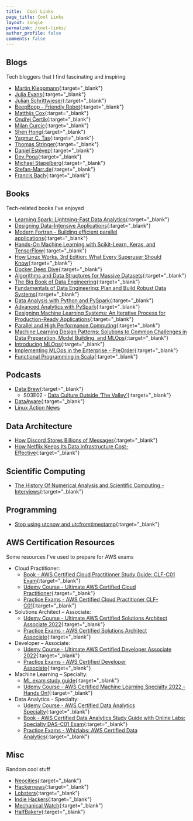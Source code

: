 ```yaml
---
title:  Cool Links
page_title: Cool Links
layout: single
permalink: /cool-links/
author_profile: false
comments: false
---
```


## Blogs

Tech bloggers that I find fascinating and inspiring

- [Martin Kleppmann](https://martin.kleppmann.com/){:target="_blank"}
- [Julia Evans](https://jvns.ca/){:target="_blank"}
- [Julian Schrittwieser](https://www.furidamu.org/){:target="_blank"}
- [BeepBoop - Friendly Robot](https://beepb00p.xyz/){:target="_blank"}
- [Matthijs Cox](https://scientificcoder.com/){:target="_blank"}
- [Ondřej Čertík](https://ondrejcertik.com/){:target="_blank"}
- [Milan Curcic](https://milancurcic.com/){:target="_blank"}
- [Shen Hong](https://shen.hong.io/){:target="_blank"}
- [Yagmur C. Tas](https://yagmurcetintas.com/){:target="_blank"}
- [Thomas Stringer](https://trstringer.com/){:target="_blank"}
- [Daniel Estévez](https://destevez.net/){:target="_blank"}
- [Dev.Poga](https://devpoga.org/){:target="_blank"}
- [Michael Stapelberg](https://michael.stapelberg.ch/){:target="_blank"}
- [Stefan-Marr.de](https://stefan-marr.de/){:target="_blank"}
- [Francis Bach](https://francisbach.com/){:target="_blank"}

## Books

Tech-related books I've enjoyed

- [Learning Spark: Lightning-Fast Data Analytics](https://www.amazon.com/Learning-Spark-Jules-Damji/dp/1492050040){:target="_blank"}
- [Designing Data-Intensive Applications](https://www.amazon.com/Designing-Data-Intensive-Applications-Reliable-Maintainable/dp/1449373321){:target="_blank"}
- [Modern Fortran - Building efficient parallel applications](https://www.manning.com/books/modern-fortran){:target="_blank"}
- [Hands-On Machine Learning with Scikit-Learn, Keras, and TensorFlow](https://www.amazon.com/Hands-Machine-Learning-Scikit-Learn-TensorFlow/dp/1492032646){:target="_blank"}
- [How Linux Works, 3rd Edition: What Every Superuser Should Know](https://www.amazon.com/How-Linux-Works-Brian-Ward/dp/1718500408){:target="_blank"}
- [Docker Deep Dive](https://www.oreilly.com/library/view/docker-deep-dive/9781800565135/){:target="_blank"}
- [Algorithms and Data Structures for Massive Datasets](https://www.manning.com/books/algorithms-and-data-structures-for-massive-datasets){:target="_blank"}
- [The Big Book of Data Engineering](https://databricks.com/p/ebook/the-big-book-of-data-engineering){:target="_blank"}
- [Fundamentals of Data Engineering: Plan and Build Robust Data Systems](https://www.amazon.com/Fundamentals-Data-Engineering-Robust-Systems/dp/1098108302){:target="_blank"}
- [Data Analysis with Python and PySpark](https://www.amazon.com/Analysis-Python-PySpark-Jonathan-Rioux/dp/1617297208){:target="_blank"}
- [Advanced Analytics with PySpark](https://www.oreilly.com/library/view/advanced-analytics-with/9781098103644/){:target="_blank"}
- [Designing Machine Learning Systems: An Iterative Process for Production-Ready Applications](https://www.amazon.com/Designing-Machine-Learning-Systems-Production-Ready/dp/1098107969){:target="_blank"}
- [Parallel and High Performance Computing](https://www.amazon.com/Parallel-Performance-Computing-Robert-Robey/dp/1617296465){:target="_blank"}
- [Machine Learning Design Patterns: Solutions to Common Challenges in Data Preparation, Model Building, and MLOps](https://www.oreilly.com/library/view/machine-learning-design/9781098115777/){:target="_blank"}
- [Introducing MLOps](https://www.oreilly.com/library/view/introducing-mlops/9781492083283/){:target="_blank"}
- [Implementing MLOps in the Enterprise - PreOrder](https://www.oreilly.com/library/view/implementing-mlops-in/9781098136574/){:target="_blank"}
- [Functional Programming in Scala](https://www.manning.com/books/functional-programming-in-scala-second-edition){:target="_blank"}

## Podcasts

- [Data Brew](https://databricks.com/discover/data-brew){:target="_blank"}
  - S03E02 - [Data Culture Outside ‘The Valley’](https://databricks.com/discover/data-brew/s3-e2-data-culture-outside-the-valley){:target="_blank"}
- [DataAware](https://www.ascend.io/dataaware-podcast/){:target="_blank"}
- [Linux Action News](https://www.youtube.com/watch?v=6caj3BaaYdY&list=PLUW3LUwQvegxyaQeHQuMrDq94CT2ZZm9F)

## Data Architecture

- [How Discord Stores Billions of Messages](https://discord.com/blog/how-discord-stores-billions-of-messages){:target="_blank"}
- [How Netflix Keeps Its Data Infrastructure Cost-Effective](https://acceldataio.medium.com/data-engineering-best-practices-how-netflix-keeps-its-data-infrastructure-cost-effective-dee310bcc910){:target="_blank"}

## Scientific Computing

- [The History Of Numerical Analysis and Scientific Computing - Interviews](http://history.siam.org/){:target="_blank"}

## Programming

- [Stop using utcnow and utcfromtimestamp](https://blog.ganssle.io/articles/2019/11/utcnow.html){:target="_blank"}

## AWS Certification Resources

Some resources I've used to prepare for AWS exams

- Cloud Practitioner:
  - [Book - AWS Certified Cloud Practitioner Study Guide: CLF-C01 Exam](https://www.amazon.com/Certified-Cloud-Practitioner-Study-Guide/dp/1119490707){:target="_blank"}
  - [Udemy Course - Ultimate AWS Certified Cloud Practitioner](https://www.udemy.com/course/aws-certified-cloud-practitioner-new/){:target="_blank"}
  - [Practice Exams - AWS Certified Cloud Practitioner CLF-C01](https://www.udemy.com/course/practice-exams-aws-certified-cloud-practitioner/){:target="_blank"}
- Solutions Architect – Associate:
  - [Udemy Course - Ultimate AWS Certified Solutions Architect Associate 2022](https://www.udemy.com/course/aws-certified-solutions-architect-associate-saa-c02/){:target="_blank"}
  - [Practice Exams - AWS Certified Solutions Architect Associate](https://www.udemy.com/course/practice-exams-aws-certified-solutions-architect-associate/){:target="_blank"}
- Developer – Associate:
  - [Udemy Course - Ultimate AWS Certified Developer Associate 2022](https://www.udemy.com/course/aws-certified-developer-associate-dva-c01/){:target="_blank"}
  - [Practice Exams - AWS Certified Developer Associate](https://www.udemy.com/course/aws-certified-developer-associate-practice-tests-dva-c01/){:target="_blank"}
- Machine Learning – Specialty:
  - [ML exam study guide](https://www.mlexam.com/){:target="_blank"}
  - [Udemy Course - AWS Certified Machine Learning Specialty 2022 - Hands On!](https://www.udemy.com/course/aws-machine-learning/){:target="_blank"}
- Data Analytics - Specialty:
  - [Udemy Course - AWS Certified Data Analytics Specialty](https://www.udemy.com/course/aws-data-analytics/){:target="_blank"}
  - [Book - AWS Certified Data Analytics Study Guide with Online Labs: Specialty DAS-C01 Exam](https://www.amazon.com/dp/1119819458/ref=emc_b_5_t){:target="_blank"}
  - [Practice Exams - Whizlabs: AWS Certified Data Analytics](https://www.whizlabs.com/aws-certified-data-analytics-specialty/){:target="_blank"}

## Misc

Random cool stuff

- [Neocities](https://neocities.org/){:target="_blank"}
- [Hackernews](https://news.ycombinator.com/){:target="_blank"}
- [Lobsters](https://lobste.rs/){:target="_blank"}
- [Indie Hackers](https://www.indiehackers.com/){:target="_blank"}
- [Mechanical Watch](https://ciechanow.ski/mechanical-watch/){:target="_blank"}
- [HalfBakery](http://halfbakery.com/){:target="_blank"}
